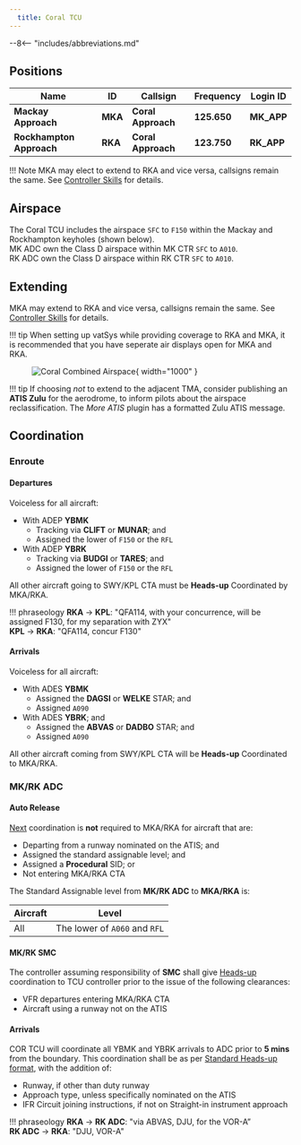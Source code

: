 ```yaml
---
  title: Coral TCU
---
```


--8<-- "includes/abbreviations.md"

## Positions

| Name               | ID      | Callsign       | Frequency        | Login ID              |
| ------------------ | --------------| -------------- | ---------------- | ---------------------|
| **Mackay Approach**  | **MKA** | **Coral Approach**  | **125.650**       | **MK_APP**    |
| **Rockhampton Approach**  | **RKA** | **Coral Approach**   | **123.750**        | **RK_APP**                 |

!!! Note
    MKA may elect to extend to RKA and vice versa, callsigns remain the same. See [Controller Skills](../controller-skills/extending.md) for details.

## Airspace
The Coral TCU includes the airspace `SFC` to `F150` within the Mackay and Rockhampton keyholes (shown below).  
MK ADC own the Class D airspace within MK CTR `SFC` to `A010`.  
RK ADC own the Class D airspace within RK CTR `SFC` to `A010`.  

## Extending
MKA may extend to RKA and vice versa, callsigns remain the same. See [Controller Skills](../controller-skills/extending.md) for details.

!!! tip
    When setting up vatSys while providing coverage to RKA and MKA, it is recommended that you have seperate air displays open for MKA and RKA.
    <figure markdown>
    ![Coral Combined Airspace](img/coraltcusetup.png){ width="1000" }
    </figure>

!!! tip
    If choosing *not* to extend to the adjacent TMA, consider publishing an **ATIS Zulu** for the aerodrome, to inform pilots about the airspace reclassification. The *More ATIS* plugin has a formatted Zulu ATIS message.

## Coordination

### Enroute
#### Departures
Voiceless for all aircraft:

- With ADEP **YBMK**  
  - Tracking via **CLIFT** or **MUNAR**; and  
  - Assigned the lower of `F150` or the `RFL`  
- With ADEP **YBRK**  
  - Tracking via **BUDGI** or **TARES**; and  
  - Assigned the lower of `F150` or the `RFL`

All other aircraft going to SWY/KPL CTA must be **Heads-up** Coordinated by MKA/RKA.

!!! phraseology
    <span class="hotline">**RKA** -> **KPL**</span>: "QFA114, with your concurrence, will be assigned F130, for my separation with ZYX"  
    <span class="hotline">**KPL** -> **RKA**</span>: "QFA114, concur F130"  

#### Arrivals
Voiceless for all aircraft:

- With ADES **YBMK**    
  - Assigned the **DAGSI** or **WELKE** STAR; and  
  - Assigned `A090`  
- With ADES **YBRK**; and  
  - Assigned the **ABVAS** or **DADBO** STAR; and  
  - Assigned `A090`

All other aircraft coming from SWY/KPL CTA will be **Heads-up** Coordinated to MKA/RKA.

### MK/RK ADC
#### Auto Release
[Next](../controller-skills/coordination.md#next) coordination is **not** required to MKA/RKA for aircraft that are:  

- Departing from a runway nominated on the ATIS; and  
- Assigned the standard assignable level; and  
- Assigned a **Procedural** SID; or  
- Not entering MKA/RKA CTA

The Standard Assignable level from **MK/RK ADC** to **MKA/RKA** is:

| Aircraft | Level |
| ------ | ----- |
| All | The lower of `A060` and `RFL` |

#### MK/RK SMC
The controller assuming responsibility of **SMC** shall give [Heads-up](../controller-skills/coordination.md#heads-up) coordination to TCU controller prior to the issue of the following clearances:  

- VFR departures entering MKA/RKA CTA
- Aircraft using a runway not on the ATIS

#### Arrivals
COR TCU will coordinate all YBMK and YBRK arrivals to ADC prior to **5 mins** from the boundary. This coordination shall be as per [Standard Heads-up format](../../controller-skills/coordination/#heads-up), with the addition of:

- Runway, if other than duty runway  
- Approach type, unless specifically nominated on the ATIS  
- IFR Circuit joining instructions, if not on Straight-in instrument approach

!!! phraseology
    <span class="hotline">**RKA** -> **RK ADC**</span>: "via ABVAS, DJU, for the VOR-A”  
    <span class="hotline">**RK ADC** -> **RKA**</span>: "DJU, VOR-A"